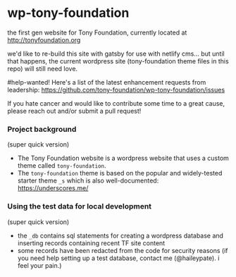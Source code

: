 # wp-tony-foundation
the first gen website for Tony Foundation, currently located at http://tonyfoundation.org

we'd like to re-build this site with gatsby for use with netlify cms... but until that happens, the current wordpress site (tony-foundation theme files in this repo) will still need love. 

#help-wanted! Here's a list of the latest enhancement requests from leadership:
https://github.com/tony-foundation/wp-tony-foundation/issues

If you hate cancer and would like to contribute some time to a great cause, please reach out and/or submit a pull request!

### Project background
(super quick version) 
- The Tony Foundation website is a wordpress website that uses a custom theme called `tony-foundation`. 
- The `tony-foundation` theme is based on the popular and widely-tested starter theme `_s` which is also well-documented: https://underscores.me/

### Using the test data for local development
(super quick version)
- the `_db` contains sql statements for creating a wordpress database and inserting records containing recent TF site content
- some records have been redacted from the code for security reasons (if you need help setting up a test database, contact me (@haileypate). i feel your pain.)
